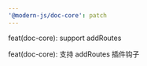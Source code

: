 ```yaml
---
'@modern-js/doc-core': patch
---
```


feat(doc-core): support addRoutes

feat(doc-core): 支持 addRoutes 插件钩子

